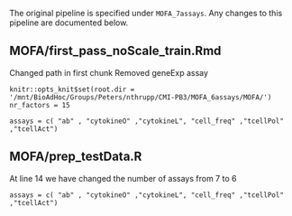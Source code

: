 The original pipeline is specified under `MOFA_7assays`. Any changes to this pipeline are documented below.

## MOFA/first_pass_noScale_train.Rmd

Changed path in first chunk
Removed geneExp assay

```
knitr::opts_knit$set(root.dir = '/mnt/BioAdHoc/Groups/Peters/nthrupp/CMI-PB3/MOFA_6assays/MOFA/')
nr_factors = 15

assays = c( "ab" , "cytokineO" ,"cytokineL", "cell_freq" ,"tcellPol" ,"tcellAct")
```

## MOFA/prep_testData.R

At line 14 we have changed the number of assays from 7 to 6

```
assays = c( "ab" , "cytokineO" ,"cytokineL", "cell_freq" ,"tcellPol" ,"tcellAct")
```
